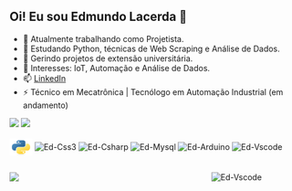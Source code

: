 ## Oi! Eu sou Edmundo Lacerda 👋

<!--
**Edlacerda1/Edlacerda1** is a ✨ _special_ ✨ repository because its `README.md` (this file) appears on your GitHub profile.

Here are some ideas to get you started:

-->

- 🔭 Atualmente trabalhando como Projetista.
- 🌱 Estudando Python, técnicas de Web Scraping e Análise de Dados.
- 👯 Gerindo projetos de extensão universitária.
- 💬 Interesses: IoT, Automação e Análise de Dados.
- 📫 [LinkedIn](https://www.linkedin.com/in/edmundo-lacerda-8b2282245/)
- ⚡ Técnico em Mecatrônica | Tecnólogo em Automação Industrial (em andamento)

<div>
     <img height="180em" src="https://github-readme-stats.vercel.app/api?username=edlacerda1&show_icons=true&theme=dracula&include_all_commits=true&count_private=true&cache_seconds=86400"/>
     <img height="180em" src="https://github-readme-stats.vercel.app/api/top-langs/?username=edlacerda1&layout=compact&langs_count=16&theme=dracula"/>
</div>

<div style="display: inline-block"><br>
    <img align="center" alt="Ed-Python" height="30" width="40" 
         src="https://raw.githubusercontent.com/devicons/devicon/master/icons/python/python-original.svg" />
    <img align="center" alt="Ed-Css3" height="30" width="40" 
        src="https://cdn.jsdelivr.net/gh/devicons/devicon@latest/icons/css3/css3-original.svg" />
     <img align="center" alt="Ed-Csharp" height="30" width="40" 
        src="https://cdn.jsdelivr.net/gh/devicons/devicon@latest/icons/csharp/csharp-original.svg" />
     <img align="center" alt="Ed-Mysql" height="30" width="40" 
        src="https://cdn.jsdelivr.net/gh/devicons/devicon@latest/icons/mysql/mysql-original.svg" />   
     <img align="center" alt="Ed-Arduino" height="30" width="40" 
        src="https://cdn.jsdelivr.net/gh/devicons/devicon@latest/icons/arduino/arduino-original-wordmark.svg" />   
     <img align="center" alt="Ed-Vscode" height="30" width="40" 
        src="https://cdn.jsdelivr.net/gh/devicons/devicon@latest/icons/vscode/vscode-original.svg" />   
</div>

##

<div>
  <a href="https://www.linkedin.com/in/edmundo-lacerda-8b2282245/" target="_blank"><img src="https://img.shields.io/badge/LinkedIn-%230077B5?style=for-the-badge&logo=linkedin&logoColor=White" target="_blank"></a>
  <img align="right" alt="Ed-Vscode" height="150" width="150" 
        src="https://github.com/user-attachments/assets/0f1d8e12-97c2-4d11-a031-797c472c8eec" />   
  
</div>
